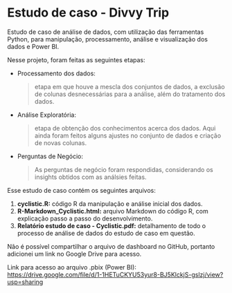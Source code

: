 # Estudo de caso - Divvy Trip
 Estudo de caso de análise de dados, com utilização das ferramentas Python, para manipulação, processamento, análise e visualização dos dados e Power BI.

 Nesse projeto, foram feitas as seguintes etapas:

 * Processamento dos dados:
   > etapa em que houve a mescla dos conjuntos de dados, a exclusão de colunas desnecessárias para a análise, além do tratamento dos dados.
 *  Análise Exploratória:
    > etapa de obtenção dos conhecimentos acerca dos dados. Aqui ainda foram feitos alguns ajustes no conjunto de dados e criação de novas colunas.
 * Perguntas de Negócio:
   > As perguntas de negócio foram respondidas, considerando os insights obtidos com as análsies feitas.   
 
 Esse estudo de caso contém os seguintes arquivos:
   1. **cyclistic.R:** código R da manipulação e análise inicial dos dados.
   2. **R-Markdown_Cyclistic.html:** arquivo Markdown do código R, com explicação passo a passo do desenvolvimento.
   3. **Relatório estudo de caso - Cyclistic.pdf:** detalhamento de todo o processo de análise de dados do estudo de caso em questão.
   
Não é possível compartilhar o arquivo de dashboard no GitHub, portanto adicionei um link no Google Drive para acesso.

Link para acesso ao arquivo .pbix (Power BI): https://drive.google.com/file/d/1-1HETuCKYU53yur8-BJ5KlckjS-gslzj/view?usp=sharing
